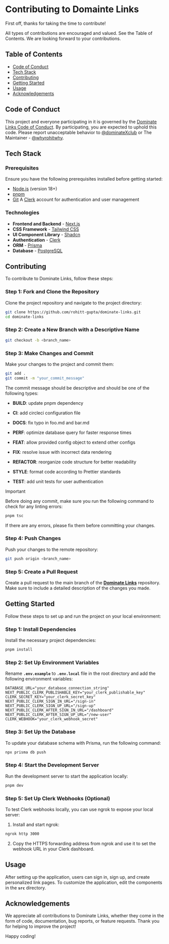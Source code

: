 # Contributing to Domainte Links

First off, thanks for taking the time to contribute!

All types of contributions are encouraged and valued. See the Table of Contents. We are looking forward to your contributions.

## Table of Contents
- [Code of Conduct](#code-of-conduct)
- [Tech Stack](#tech-stack)
- [Contributing](#contributing)
- [Getting Started](#getting-started)
- [Usage](#usage)
- [Acknowledgements](#acknowledgements)

## Code of Conduct

This project and everyone participating in it is governed by the [Dominate Links Code of Conduct](CODE_OF_CONDUCT.md). By participating, you are expected to uphold this code. Please report unacceptable behavior to [@dominateXclub](https://x.com/dominateXclub) or The Maintainer - [@whyrohitwhy](https://x.com/whyrohitwhy).

## Tech Stack

### Prerequisites

Ensure you have the following prerequisites installed before getting started:

- [Node.js](https://nodejs.org/) (version 18+)
- [pnpm](https://pnpm.io/)
- [Git](https://git-scm.com/)
A [Clerk](https://clerk.com/) account for authentication and user management

### Technologies

- **Frontend and Backend** - [Next.js](https://nextjs.org/)
- **CSS Framework** - [Tailwind CSS](https://tailwindcss.com/)
- **UI Component Library** - [Shadcn](https://shadcn.dev/)
- **Authentication** - [Clerk](https://clerk.dev/)
- **ORM** - [Prisma](https://www.prisma.io/)
- **Database** - [PostgreSQL](https://www.postgresql.org/)

## Contributing

To contribute to Dominate Links, follow these steps:

### Step 1: Fork and Clone the Repository

Clone the project repository and navigate to the project directory:

```bash
git clone https://github.com/rohitt-gupta/dominate-links.git
cd dominate-links
```

### Step 2: Create a New Branch with a Descriptive Name

```bash
git checkout -b <branch_name>
```

### Step 3: Make Changes and Commit

Make your changes to the project and commit them:

```bash
git add .
git commit -m "your_commit_message"
```

The commit message should be descriptive and should be one of the following types:

- **BUILD**: update pnpm dependency

- **CI**: add circleci configuration file
- **DOCS**: fix typo in foo.md and bar.md
- **PERF**: optimize database query for faster response times
- **FEAT**: allow provided config object to extend other configs
- **FIX**: resolve issue with incorrect data rendering
- **REFACTOR**: reorganize code structure for better readability
- **STYLE**: format code according to Prettier standards
- **TEST**: add unit tests for user authentication

> [!IMPORTANT]
> Before doing any commit, make sure you run the following command to check for any linting errors:
> ```bash
> pnpm tsc
> ```
> If there are any errors, please fix them before committing your changes.

### Step 4: Push Changes
Push your changes to the remote repository:

```bash
git push origin <branch_name>
```

### Step 5: Create a Pull Request
Create a pull request to the main branch of the **[Dominate Links](https://github.com/rohitt-gupta/dominate-links)** repository. Make sure to include a detailed description of the changes you made.

## Getting Started
Follow these steps to set up and run the project on your local environment:

### Step 1: Install Dependencies
Install the necessary project dependencies:

```bash
pnpm install
```

### Step 2: Set Up Environment Variables
Rename **`.env.example`** to **`.env.local`** file in the root directory and add the following environment variables:

```
DATABASE_URL="your_database_connection_string"
NEXT_PUBLIC_CLERK_PUBLISHABLE_KEY="your_clerk_publishable_key"
CLERK_SECRET_KEY="your_clerk_secret_key"
NEXT_PUBLIC_CLERK_SIGN_IN_URL="/sign-in"
NEXT_PUBLIC_CLERK_SIGN_UP_URL="/sign-up"
NEXT_PUBLIC_CLERK_AFTER_SIGN_IN_URL="/dashboard"
NEXT_PUBLIC_CLERK_AFTER_SIGN_UP_URL="/new-user"
CLERK_WEBHOOK="your_clerk_webhook_secret"
```

### Step 3: Set Up the Database

To update your database schema with Prisma, run the following command:

```bash
npx prisma db push
```

### Step 4: Start the Development Server

Run the development server to start the application locally:

```bash
pnpm dev
```

### Step 5: Set Up Clerk Webhooks (Optional)

To test Clerk webhooks locally, you can use ngrok to expose your local server:

1. Install and start ngrok:
    
```bash
ngrok http 3000
```
    
2. Copy the HTTPS forwarding address from ngrok and use it to set the webhook URL in your Clerk dashboard.


## Usage

After setting up the application, users can sign in, sign up, and create personalized link pages. To customize the application, edit the components in the **`src`** directory.

## Acknowledgements
We appreciate all contributions to Dominate Links, whether they come in the form of code, documentation, bug reports, or feature requests. Thank you for helping to improve the project!

Happy coding!